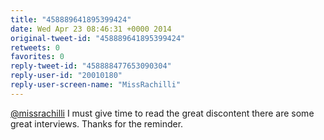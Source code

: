 ```yaml
---
title: "458889641895399424"
date: Wed Apr 23 08:46:31 +0000 2014
original-tweet-id: "458889641895399424"
retweets: 0
favorites: 0
reply-tweet-id: "458888477653090304"
reply-user-id: "20010180"
reply-user-screen-name: "MissRachilli"
---
```

<a href="https://twitter.com/missrachilli">@missrachilli</a>  I must give time to read the great discontent there are some great interviews. Thanks for the reminder.
